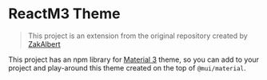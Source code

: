 # ReactM3 Theme

> This project is an extension from the original repository created by [ZakAlbert](https://github.com/ZakAlbert)

This project has an npm library for [Material 3](https://m3.material.io/) theme, so you can add to your project and play-around this theme
created on the top of `@mui/material`.
